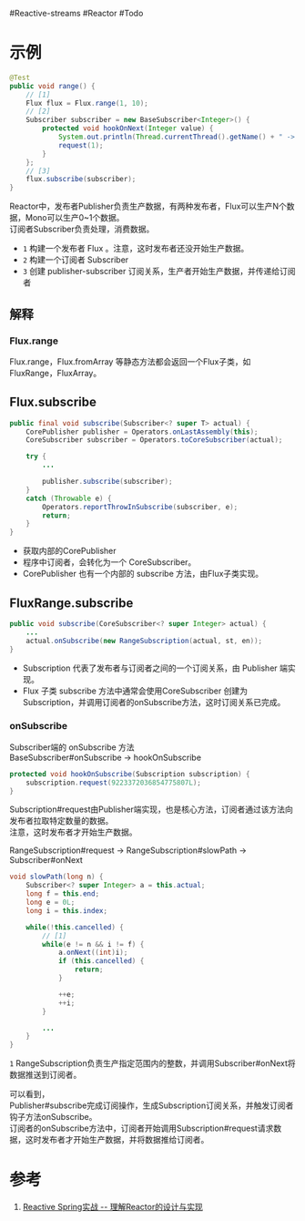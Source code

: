 #Reactive-streams #Reactor #Todo 

# 示例
```java
@Test
public void range() {
    // [1]
    Flux flux = Flux.range(1, 10);
    // [2]
    Subscriber subscriber = new BaseSubscriber<Integer>() {
        protected void hookOnNext(Integer value) {
            System.out.println(Thread.currentThread().getName() + " -> " + value);
            request(1);
        }
    };
    // [3]
    flux.subscribe(subscriber);
}

```

Reactor中，发布者Publisher负责生产数据，有两种发布者，Flux可以生产N个数据，Mono可以生产0~1个数据。  
订阅者Subscriber负责处理，消费数据。  
- `1` 构建一个发布者 Flux 。注意，这时发布者还没开始生产数据。  
- `2` 构建一个订阅者 Subscriber  
- `3` 创建 publisher-subscriber 订阅关系，生产者开始生产数据，并传递给订阅者

## 解释
### Flux.range
Flux.range，Flux.fromArray 等静态方法都会返回一个Flux子类，如 FluxRange，FluxArray。

## Flux.subscribe
```java
public final void subscribe(Subscriber<? super T> actual) {
    CorePublisher publisher = Operators.onLastAssembly(this);
    CoreSubscriber subscriber = Operators.toCoreSubscriber(actual);

    try {
        ...

        publisher.subscribe(subscriber);
    }
    catch (Throwable e) {
        Operators.reportThrowInSubscribe(subscriber, e);
        return;
    }
}
```

- 获取内部的CorePublisher
- 程序中订阅者，会转化为一个 CoreSubscriber。
- CorePublisher 也有一个内部的 subscribe 方法，由Flux子类实现。

## FluxRange.subscribe
```java
public void subscribe(CoreSubscriber<? super Integer> actual) {
    ...
    actual.onSubscribe(new RangeSubscription(actual, st, en));
}
```

- Subscription 代表了发布者与订阅者之间的一个订阅关系，由 Publisher 端实现。  
- Flux 子类 subscribe 方法中通常会使用CoreSubscriber 创建为 Subscription，并调用订阅者的onSubscribe方法，这时订阅关系已完成。

### onSubscribe
Subscriber端的 onSubscribe 方法  
BaseSubscriber#onSubscribe -> hookOnSubscribe
```java
protected void hookOnSubscribe(Subscription subscription) {
    subscription.request(9223372036854775807L);
}
```

Subscription#request由Publisher端实现，也是核心方法，订阅者通过该方法向发布者拉取特定数量的数据。  
注意，这时发布者才开始生产数据。

RangeSubscription#request -> RangeSubscription#slowPath -> Subscriber#onNext

```java
void slowPath(long n) {
    Subscriber<? super Integer> a = this.actual;
    long f = this.end;
    long e = 0L;
    long i = this.index;

    while(!this.cancelled) {
        // [1]
        while(e != n && i != f) {
            a.onNext((int)i);
            if (this.cancelled) {
                return;
            }

            ++e;
            ++i;
        }

        ...
    }
}
```

`1` RangeSubscription负责生产指定范围内的整数，并调用Subscriber#onNext将数据推送到订阅者。

可以看到，  
Publisher#subscribe完成订阅操作，生成Subscription订阅关系，并触发订阅者钩子方法onSubscribe。  
订阅者的onSubscribe方法中，订阅者开始调用Subscription#request请求数据，这时发布者才开始生产数据，并将数据推给订阅者。

# 参考
1. [Reactive Spring实战 -- 理解Reactor的设计与实现 ](https://www.cnblogs.com/binecy/p/14458911.html)